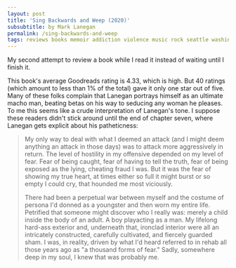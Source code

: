```yaml
---
layout: post
title: 'Sing Backwards and Weep (2020)'
subsubtitle: by Mark Lanegan
permalink: /sing-backwards-and-weep
tags: reviews books memoir addiction violence music rock seattle washington
---
```


My second attempt to review a book while I read it instead of waiting until I finish it.
<!--more-->

This book's average Goodreads rating is 4.33, which is high.
But 40 ratings (which amount to less than 1% of the total) gave it only one star out of five.
Many of these folks complain that Lanegan portrays himself as an ultimate macho man, beating betas on his way to seducing any woman he pleases.
To me this seems like a crude interpretation of Lanegan's tone.
I suppose these readers didn't stick around until the end of chapter seven, where Lanegan gets explicit about his patheticness:

> My only way to deal with what I deemed an attack (and I might deem anything an attack in those days) was to attack more aggressively in return. The level of hostility in my offensive depended on my level of fear. Fear of being caught, fear of having to tell the truth, fear of being exposed as the lying, cheating fraud I was. But it was the fear of showing my true heart, at times either so full it might burst or so empty I could cry, that hounded me most viciously.
>
> There had been a perpetual war between myself and the costume of persona I'd donned as a youngster and then worn my entire life. Petrified that someone might discover who I really was: merely a child inside the body of an adult. A boy playacting as a man. My lifelong hard-ass exterior and, underneath that, ironclad interior were all an intricately constructed, carefully cultivated, and fiercely guarded sham. I was, in reality, driven by what I'd heard referred to in rehab all those years ago as "a thousand forms of fear." Sadly, somewhere deep in my soul, I knew that was probably me.
